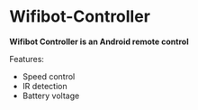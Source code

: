 Wifibot-Controller
=========================

**Wifibot Controller is an Android remote control**

Features:

 * Speed control
 * IR detection
 * Battery voltage
